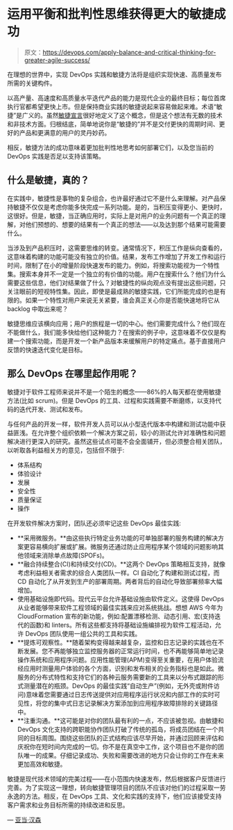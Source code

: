 # 运用平衡和批判性思维获得更大的敏捷成功

> 原文：<https://devops.com/apply-balance-and-critical-thinking-for-greater-agile-success/>

在理想的世界中，实现 DevOps 实践和敏捷方法将是组织实现快速、高质量发布所需的关键构件。

以高产量、高速度和高质量水平迭代产品的能力是现代企业的最终目标；每位首席执行官都希望更快上市。但是保持商业实践的敏捷说起来容易做起来难。术语“敏捷”是广义的。虽然[敏捷宣言](https://agilemanifesto.org/)很好地定义了这个概念，但是这个想法有无数的技术和非技术方面。归根结底，简单地说你是“敏捷的”并不是交付更快的周期时间、更好的产品和更满意的用户的灵丹妙药。

相反，敏捷方法的成功意味着更加批判性地思考如何部署它们，以及您当前的 DevOps 实践是否足以支持该策略。

## 什么是敏捷，真的？

在实践中，敏捷性是事物的复杂组合，也许最好通过它不是什么来理解。对产品保持敏捷不仅仅是考虑你能多快完成一系列功能。是的，当积压变得更小、更快时，这很好。但是，敏捷，当正确应用时，实际上是对用户的业务问题有一个真正的理解，对他们预想的、想要的结果有一个真正的想法——以及达到那个结果可能需要什么。

当涉及到产品积压时，这需要思维的转变。通常情况下，积压工作是纵向查看的，这意味着构建的功能可能没有独立的价值。结果，发布工作增加了开发工作和运行时间，限制了在小的增量阶段快速发布的能力。例如，将搜索功能视为一个特性集。搜索本身并不一定是一个独立的有价值的功能。用户在搜索什么？他们为什么需要这些信息，他们对结果做了什么？对敏捷性的纵向观点没有提出这些问题，只关注眼前的短视特性集。因此，即使是最成熟的敏捷实践，它们所能完成的也是有限的。如果一个特性对用户来说无关紧要，谁会真正关心你是否能快速地将它从 backlog 中取出来呢？

敏捷思维应该横向应用；用户的旅程是一切的中心。他们需要完成什么？他们现在不能做什么，我们能多快给他们这种能力？在搜索的例子中，这意味着不仅仅是构建一个搜索功能，而是开发一个新产品版本来缓解用户的特定痛点。基于直接用户反馈的快速迭代变化是目标。

## 那么 DevOps 在哪里起作用呢？

敏捷对于软件工程师来说并不是一个陌生的概念——86%的人每天都在使用敏捷方法(比如 scrum)。但是 DevOps 的工具、过程和实践需要不断磨练，以支持代码的迭代开发、测试和发布。

与任何产品的开发一样，软件开发人员可以从小型迭代版本中构建和测试功能中获益匪浅。在允许整个组织依赖一个解决方案之前，较小的测试允许对准确性和问题解决进行更深入的研究。虽然这些试点可能不会全面铺开，但必须整合相关团队，以听取各利益相关方的意见，包括但不限于:

*   体系结构
*   体验设计
*   发展
*   安全性
*   质量保证
*   操作

在开发软件解决方案时，团队还必须牢记这些 DevOps 最佳实践:

*   **采用微服务。**由这些执行特定业务功能的可单独部署的服务构建的解决方案更容易横向扩展或扩展。微服务还通过防止应用程序某个领域的问题影响其他领域来消除单点故障(SPOFs)。
*   **融合持续整合(CI)和持续交付(CD)。**这两个 DevOps 策略相互支持，就像考虑利益相关者需求的综合人类团队一样。CI 自动化了构建和测试过程，而 CD 自动化了从开发到生产的部署周期。两者背后的自动化导致部署频率大幅增加。
*   使用基础设施即代码。现代云平台允许基础设施由软件定义。这使得 DevOps 从业者能够带来软件工程领域的最佳实践来应对系统挑战。想想 AWS 今年为 CloudFormation 宣布的新功能，例如:配置漂移检测、动态引用、宏(支持迭代的函数)和 linters。所有这些都支持将基础设施编排视为软件工程活动，允许 DevOps 团队使用一组公共的工具和实践。
*   **提炼可观察性。**随着架构变得越来越复杂，监控和日志记录的实践也在不断发展。您不再能够独立监控服务器的正常运行时间，也不再能够简单地记录操作系统和应用程序问题。应用性能管理(APM)变得至关重要，在用户体验流经应用时测量用户体验的各个方面，识别和发布相关的业务指标也是如此。微服务的分布式特性和支持它们的各种云服务需要新的工具来以分布式跟踪的形式测量潜在的瓶颈。DevOps 的最佳实践“自动生产”(例如，无外壳或附件访问)意味着您需要通过日志传送提供对应用程序运行状况和内部工作的实时可见性，将您的集中式日志记录解决方案添加到应用程序故障排除的关键路径中。
*   **注重沟通。**这可能是对你的团队最有利的一点，不应该被忽视。由敏捷和 DevOps 文化支持的跨职能协作团队打破了传统的孤岛，将成员团结在一个共同的目标周围。围绕这些团队的正式结构应该尽早开始，并通过回顾来评估和庆祝你在短时间内完成的一切。你不是在真空中工作，这个项目也不是你的团队唯一的成果。仔细记录成功、失败和需要改进的地方只会让你的工作在未来更加高效和敏捷。

敏捷是现代技术领域的完美过程——在小范围内快速发布，然后根据客户反馈进行完善。为了实现这一理想，转向敏捷管理项目的团队不应该对他们的过程采取一劳永逸的方法。相反，在 DevOps 工具、文化和实践的支持下，他们应该接受支持客户需求和业务目标所需的持续改进和反思。

— [亚当·汉森](https://devops.com/author/adam-hanson/)